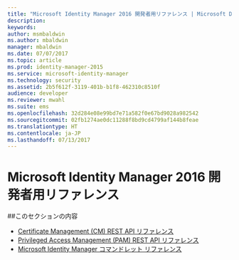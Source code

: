 ```yaml
---
title: "Microsoft Identity Manager 2016 開発者用リファレンス | Microsoft Docs"
description: 
keywords: 
author: msmbaldwin
ms.author: mbaldwin
manager: mbaldwin
ms.date: 07/07/2017
ms.topic: article
ms.prod: identity-manager-2015
ms.service: microsoft-identity-manager
ms.technology: security
ms.assetid: 2b5f612f-3119-401b-b1f8-462310c8510f
audience: developer
ms.reviewer: mwahl
ms.suite: ems
ms.openlocfilehash: 32d284e08e99bd7e71a582f0e67bd9028a982542
ms.sourcegitcommit: 02fb1274ae0dc11288f8bd9cd4799af144b8feae
ms.translationtype: HT
ms.contentlocale: ja-JP
ms.lasthandoff: 07/13/2017
---
```

# <a name="microsoft-identity-manager-2016-developer-reference"></a>Microsoft Identity Manager 2016 開発者用リファレンス

##<a name="in-this-section"></a>このセクションの内容

- [Certificate Management (CM) REST API リファレンス](certificate-management-rest-api-reference.md)
- [Privileged Access Management (PAM) REST API リファレンス](privileged-access-management-rest-api-reference.md)
- [Microsoft Identity Manager コマンドレット リファレンス](https://docs.microsoft.com/powershell/identitymanager/)
